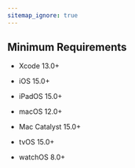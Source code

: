 ```yaml
---
sitemap_ignore: true
---
```

## Minimum Requirements

- Xcode 13.0+

- iOS 15.0+
- iPadOS 15.0+
- macOS 12.0+
- Mac Catalyst 15.0+
- tvOS 15.0+
- watchOS 8.0+
